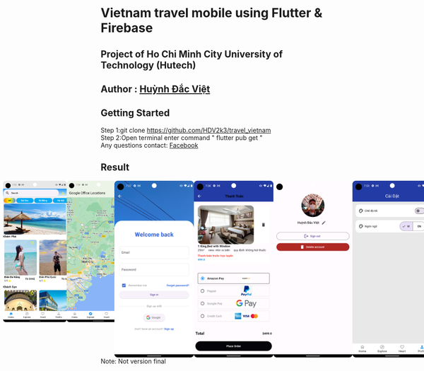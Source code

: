 # Vietnam travel mobile using Flutter & Firebase 
## Project of Ho Chi Minh City University of Technology (Hutech) <br>
## Author : <a href="https://www.facebook.com/huynh.viet.7771">Huỳnh Đắc Việt</a>  <br>

## Getting Started
Step 1:git clone https://github.com/HDV2k3/travel_vietnam <br>
Step 2:Open terminal enter command " flutter pub get "  <br>
Any questions contact: <a href="https://www.facebook.com/huynh.viet.7771">Facebook</a>  <br>
## Result
<div style="display: flex; flex-wrap: wrap;">
  <div style="width: 55%; display: flex; justify-content: center;">
    <img style="width: 160px; height: 320px;" alt="" src="assets/images/result.png"/>
    <img style="width: 160px; height: 320px;" alt="" src="assets/images/result1.png"/>
    <img style="width: 160px; height: 320px;" alt="" src="assets/images/result2.png"/>
    <img style="width: 160px; height: 320px;" alt="" src="assets/images/result3.png"/>
    <img style="width: 160px; height: 320px;" alt="" src="assets/images/result4.png"/>
  </div>
  <div style="width: 45%; display: flex; justify-content: center;">
    <img style="width: 200px; height: 400px;" alt="" src="assets/images/result4.png"/>
    <img style="width: 200px; height: 400px;" alt="" src="assets/images/result6.png"/>
    <img style="width: 200px; height: 400px;" alt="" src="assets/images/result7.png"/>
    <img style="width: 200px; height: 400px;" alt="" src="assets/images/result8.png"/>
  </div>
</div>
Note: Not version final 


